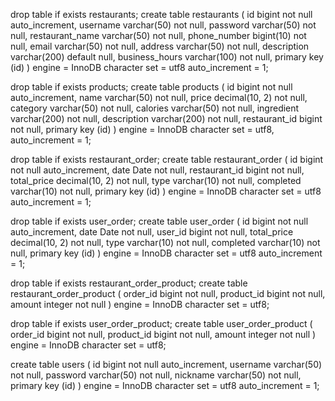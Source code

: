 drop table if exists restaurants;
create table restaurants
(
    id              bigint       not null auto_increment,
    username        varchar(50)  not null,
    password        varchar(50)  not null,
    restaurant_name varchar(50)  not null,
    phone_number    bigint(10)   not null,
    email           varchar(50)  not null,
    address         varchar(50)  not null,
    description     varchar(200) default null,
    business_hours  varchar(100) not null,
    primary key (id)
) engine = InnoDB
  character set = utf8
  auto_increment = 1;

drop table if exists products;
create table products
(
    id            bigint         not null auto_increment,
    name          varchar(50)    not null,
    price         decimal(10, 2) not null,
    category      varchar(50)    not null,
    calories      varchar(50)    not null,
    ingredient    varchar(200)   not null,
    description   varchar(200)   not null,
    restaurant_id bigint         not null,
    primary key (id)
) engine = InnoDB
  character set = utf8,
  auto_increment = 1;

drop table if exists restaurant_order;
create table restaurant_order
(
    id            bigint         not null auto_increment,
    date          Date           not null,
    restaurant_id bigint         not null,
    total_price   decimal(10, 2) not null,
    type          varchar(10)    not null,
    completed     varchar(10)    not null,
    primary key (id)
) engine = InnoDB
  character set = utf8
  auto_increment = 1;

drop table if exists user_order;
create table user_order
(
    id          bigint         not null auto_increment,
    date        Date           not null,
    user_id     bigint         not null,
    total_price decimal(10, 2) not null,
    type        varchar(10)    not null,
    completed   varchar(10)    not null,
    primary key (id)
) engine = InnoDB
  character set = utf8
  auto_increment = 1;

drop table if exists restaurant_order_product;
create table restaurant_order_product
(
    order_id   bigint  not null,
    product_id bigint  not null,
    amount     integer not null
) engine = InnoDB
  character set = utf8;

drop table if exists user_order_product;
create table user_order_product
(
    order_id   bigint  not null,
    product_id bigint  not null,
    amount     integer not null
) engine = InnoDB
  character set = utf8;
  
  
  create table users
  (
      id       bigint      not null auto_increment,
      username varchar(50) not null,
      password varchar(50) not null,
      nickname varchar(50) not null,
      primary key (id)
  ) engine = InnoDB
    character set = utf8
    auto_increment = 1;
